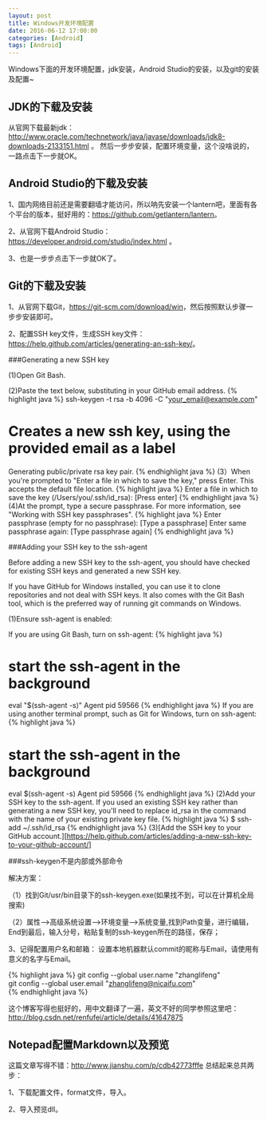 ```yaml
---
layout: post
title: Windows开发环境配置
date: 2016-06-12 17:00:00
categories: [Android]
tags: [Android]
---
```


Windows下面的开发环境配置，jdk安装，Android Studio的安装，以及git的安装及配置~
<!--more-->

##  JDK的下载及安装

从官网下载最新jdk：<http://www.oracle.com/technetwork/java/javase/downloads/jdk8-downloads-2133151.html> 。
然后一步步安装，配置环境变量，这个没啥说的，一路点击下一步就OK。

##  Android Studio的下载及安装 

1、国内网络目前还是需要翻墙才能访问，所以呐先安装一个lantern吧，里面有各个平台的版本，挺好用的：<https://github.com/getlantern/lantern>。

2、从官网下载Android Studio：<https://developer.android.com/studio/index.html> 。

3、也是一步步点击下一步就OK了。

##  Git的下载及安装

1、从官网下载Git，<https://git-scm.com/download/win>，然后按照默认步骤一步步安装即可。

2、配置SSH key文件，生成SSH key文件：<https://help.github.com/articles/generating-an-ssh-key/>。

###Generating a new SSH key

(1)Open Git Bash.

(2)Paste the text below, substituting in your GitHub email address.
{% highlight java %}
ssh-keygen -t rsa -b 4096 -C "your_email@example.com"
# Creates a new ssh key, using the provided email as a label
Generating public/private rsa key pair.
{% endhighlight java %}
(3）When you're prompted to "Enter a file in which to save the key," press Enter. This accepts the default file location.
{% highlight java %}
Enter a file in which to save the key (/Users/you/.ssh/id_rsa): [Press enter]
{% endhighlight java %}
(4)At the prompt, type a secure passphrase. For more information, see "Working with SSH key passphrases".
{% highlight java %}
Enter passphrase (empty for no passphrase): [Type a passphrase]
Enter same passphrase again: [Type passphrase again]
{% endhighlight java %}

###Adding your SSH key to the ssh-agent

Before adding a new SSH key to the ssh-agent, you should have checked for existing SSH keys and generated a new SSH key.

If you have GitHub for Windows installed, you can use it to clone repositories and not deal with SSH keys. It also comes with the Git Bash tool, which is the preferred way of running git commands on Windows.

(1)Ensure ssh-agent is enabled:

If you are using Git Bash, turn on ssh-agent:
{% highlight java %}
# start the ssh-agent in the background
eval "$(ssh-agent -s)"
Agent pid 59566
{% endhighlight java %}
If you are using another terminal prompt, such as Git for Windows, turn on ssh-agent:
{% highlight java %}
# start the ssh-agent in the background
eval $(ssh-agent -s)
Agent pid 59566
{% endhighlight java %}
(2)Add your SSH key to the ssh-agent. If you used an existing SSH key rather than generating a new SSH key, you'll need to replace id_rsa in the command with the name of your existing private key file.
{% highlight java %}
$ ssh-add ~/.ssh/id_rsa
{% endhighlight java %}
(3)[Add the SSH key to your GitHub account.][https://help.github.com/articles/adding-a-new-ssh-key-to-your-github-account/]

###ssh-keygen不是内部或外部命令

解决方案：

（1）找到Git/usr/bin目录下的ssh-keygen.exe(如果找不到，可以在计算机全局搜索)


（2）属性-->高级系统设置-->环境变量-->系统变量,找到Path变量，进行编辑，End到最后，输入分号，粘贴复制的ssh-keygen所在的路径，保存；

3、记得配置用户名和邮箱：
设置本地机器默认commit的昵称与Email，请使用有意义的名字与Email。

{% highlight java %}
git config --global user.name "zhanglifeng"  
git config --global user.email "zhanglifeng@nicaifu.com"  
{% endhighlight java %}

这个博客写得也挺好的，用中文翻译了一遍，英文不好的同学参照这里吧：
<http://blog.csdn.net/renfufei/article/details/41647875>

##  Notepad配置Markdown以及预览
这篇文章写得不错：<http://www.jianshu.com/p/cdb42773fffe>
总结起来总共两步：

1、下载配置文件，format文件，导入。

2、导入预览dll。